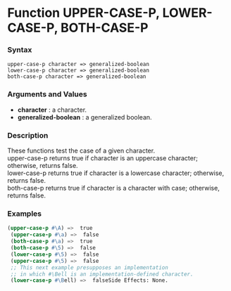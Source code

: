 <!-- Generated on 05/10/2020 by https://github.com/anto2oo/clhs-evolved -->

# Function UPPER-CASE-P, LOWER-CASE-P, BOTH-CASE-P

### Syntax
`upper-case-p character => generalized-boolean`  
`lower-case-p character => generalized-boolean`  
`both-case-p character => generalized-boolean`  


### Arguments and Values
- **character** : a character.   
- **generalized-boolean** : a generalized boolean.   


### Description
These functions test the case of a given character.  
upper-case-p returns true if character is an uppercase character; otherwise, returns false.  
lower-case-p returns true if character is a lowercase character; otherwise, returns false.  
both-case-p returns true if character is a character with case; otherwise, returns false.



### Examples
```lisp 
(upper-case-p #\A) =>  true
 (upper-case-p #\a) =>  false
 (both-case-p #\a) =>  true
 (both-case-p #\5) =>  false
 (lower-case-p #\5) =>  false
 (upper-case-p #\5) =>  false
 ;; This next example presupposes an implementation 
 ;; in which #\Bell is an implementation-defined character.
 (lower-case-p #\Bell) =>  falseSide Effects: None.
```
